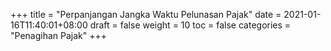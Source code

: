 +++
title = "Perpanjangan Jangka Waktu Pelunasan Pajak"
date = 2021-01-16T11:40:01+08:00
draft = false
weight = 10
toc = false
categories = "Penagihan Pajak"
+++